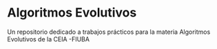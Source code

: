 # Algoritmos Evolutivos
Un repositorio dedicado a trabajos prácticos para la materia Algoritmos Evolutivos de la CEIA -FIUBA
